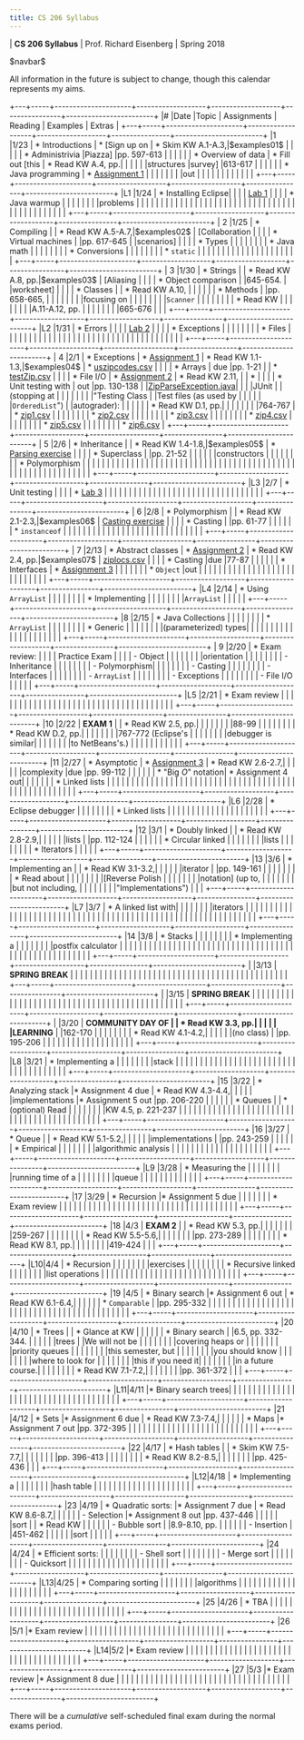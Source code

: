 ```yaml
---
title: CS 206 Syllabus
---
```


<div id="header">

| **CS 206 Syllabus**
| Prof. Richard Eisenberg
| Spring 2018

</div>

\$navbar\$

All information in the future is subject to change, though this calendar
represents my aims.

+---+-----+---------------------+-------------------+-------------------+----------------+------------------------+
|\# |Date |Topic                |  Assignments      | Reading           | Examples       |  Extras                |
+---+-----+---------------------+-------------------+-------------------+----------------+------------------------+
|1  |1/23 | * Introductions     | * [Sign up on     | * Skim KW A.1-A.3,|\$examples01\$  |                        |
|   |     | * Administrivia     |Piazza]            |pp. 597-613        |                |                        |
|   |     | * Overview of data  | * Fill out [this  | * Read KW A.4, pp.|                |                        |
|   |     |structures           |survey]            |613-617            |                |                        |
|   |     | * Java programming  | * [Assignment 1]  |                   |                |                        |
|   |     |                     |out                |                   |                |                        |
|   |     |                     |                   |                   |                |                        |
+---+-----+---------------------+-------------------+-------------------+----------------+------------------------+
|L1 |1/24 | * Installing Eclipse|                   |                   |                | [Lab 1]                |
|   |     | * Java warmup       |                   |                   |                |                        |
|   |     |problems             |                   |                   |                |                        |
|   |     |                     |                   |                   |                |                        |
|   |     |                     |                   |                   |                |                        |
|   |     |                     |                   |                   |                |                        |
|   |     |                     |                   |                   |                |                        |
|   |     |                     |                   |                   |                |                        |
+---+-----+---------------------+-------------------+-------------------+----------------+------------------------+
| 2 |1/25 | * Compiling         |                   | * Read KW A.5-A.7,|\$examples02\$  | [Collaboration         |
|   |     | * Virtual machines  |                   |pp. 617-645        |                |scenarios]              |
|   |     | * Types             |                   |                   |                |                        |
|   |     | * Java math         |                   |                   |                |                        |
|   |     | * Conversions       |                   |                   |                |                        |
|   |     | * `static`          |                   |                   |                |                        |
|   |     |                     |                   |                   |                |                        |
|   |     |                     |                   |                   |                |                        |
+---+-----+---------------------+-------------------+-------------------+----------------+------------------------+
| 3 |1/30 | * Strings           |                   | * Read KW A.8, pp.|\$examples03\$  | [Aliasing              |
|   |     | * Object comparison |                   |645-654.           |                |worksheet]              |
|   |     | * Classes           |                   | * Read KW A.10,   |                |                        |
|   |     | * Methods           |                   |pp. 658-665,       |                |                        |
|   |     |                     |                   |focusing on        |                |                        |
|   |     |                     |                   |`Scanner`          |                |                        |
|   |     |                     |                   | * Read KW         |                |                        |
|   |     |                     |                   |A.11-A.12, pp.     |                |                        |
|   |     |                     |                   |665-676            |                |                        |
+---+-----+---------------------+-------------------+-------------------+----------------+------------------------+
|L2 |1/31 | * Errors            |                   |                   |                | [Lab 2]                |
|   |     | * Exceptions        |                   |                   |                |                        |
|   |     | * Files             |                   |                   |                |                        |
|   |     |                     |                   |                   |                |                        |
|   |     |                     |                   |                   |                |                        |
|   |     |                     |                   |                   |                |                        |
|   |     |                     |                   |                   |                |                        |
+---+-----+---------------------+-------------------+-------------------+----------------+------------------------+
| 4 |2/1  | * Exceptions        | * [Assignment 1]  | * Read KW 1.1-1.3,|\$examples04\$  | * [uszipcodes.csv]     |
|   |     | * Arrays            |        due        |pp. 1-21           |                | * [testZip.csv]        |
|   |     | * File I/O          | * [Assignment 2]  | * Read KW 2.11,   |                | *                      |
|   |     | * Unit testing with |        out        |pp. 130-138        |                |[ZipParseException.java]|
|   |     |JUnit                |                   |(stopping at       |                |                        |
|   |     |                     |                   |"Testing Class     |                |Test files (as used by  |
|   |     |                     |                   |`OrderedList`")    |                |autograder):            |
|   |     |                     |                   | * Read KW D.1, pp.|                |                        |
|   |     |                     |                   |764-767            |                | * [zip1.csv]           |
|   |     |                     |                   |                   |                | * [zip2.csv]           |
|   |     |                     |                   |                   |                | * [zip3.csv]           |
|   |     |                     |                   |                   |                | * [zip4.csv]           |
|   |     |                     |                   |                   |                | * [zip5.csv]           |
|   |     |                     |                   |                   |                | * [zip6.csv]           |
+---+-----+---------------------+-------------------+-------------------+----------------+------------------------+
| 5 |2/6  | * Inheritance       |                   | * Read KW 1.4-1.8,|\$examples05\$  | * [Parsing exercise]   |
|   |     | * Superclass        |                   |pp. 21-52          |                |                        |
|   |     |constructors         |                   |                   |                |                        |
|   |     | * Polymorphism      |                   |                   |                |                        |
|   |     |                     |                   |                   |                |                        |
|   |     |                     |                   |                   |                |                        |
|   |     |                     |                   |                   |                |                        |
|   |     |                     |                   |                   |                |                        |
|   |     |                     |                   |                   |                |                        |
|   |     |                     |                   |                   |                |                        |
|   |     |                     |                   |                   |                |                        |
+---+-----+---------------------+-------------------+-------------------+----------------+------------------------+
|L3 |2/7  | * Unit testing      |                   |                   |                | * [Lab 3]              |
|   |     |                     |                   |                   |                |                        |
|   |     |                     |                   |                   |                |                        |
|   |     |                     |                   |                   |                |                        |
|   |     |                     |                   |                   |                |                        |
+---+-----+---------------------+-------------------+-------------------+----------------+------------------------+
| 6 |2/8  | * Polymorphism      |                   | * Read KW 2.1-2.3,|\$examples06\$  | [Casting exercise]     |
|   |     | * Casting           |                   |pp. 61-77          |                |                        |
|   |     | * `instanceof`      |                   |                   |                |                        |
|   |     |                     |                   |                   |                |                        |
|   |     |                     |                   |                   |                |                        |
|   |     |                     |                   |                   |                |                        |
+---+-----+---------------------+-------------------+-------------------+----------------+------------------------+
| 7 |2/13 | * Abstract classes  | * [Assignment 2]  | * Read KW 2.4, pp.|\$examples07\$  | [ziplocs.csv]          |
|   |     | * Casting           |due                |77-87              |                |                        |
|   |     | * Interfaces        | * [Assignment 3]  |                   |                |                        |
|   |     | * `Object`          |out                |                   |                |                        |
|   |     |                     |                   |                   |                |                        |
|   |     |                     |                   |                   |                |                        |
|   |     |                     |                   |                   |                |                        |
+---+-----+---------------------+-------------------+-------------------+----------------+------------------------+
|L4 |2/14 | * Using `ArrayList` |                   |                   |                |                        |
|   |     | * Implementing      |                   |                   |                |                        |
|   |     |`ArrayList`          |                   |                   |                |                        |
+---+-----+---------------------+-------------------+-------------------+----------------+------------------------+
|8  |2/15 | * Java Collections  |                   |                   |                |                        |
|   |     | * `ArrayList`       |                   |                   |                |                        |
|   |     | * Generic           |                   |                   |                |                        |
|   |     |(parameterized) types|                   |                   |                |                        |
|   |     |                     |                   |                   |                |                        |
|   |     |                     |                   |                   |                |                        |
+---+-----+---------------------+-------------------+-------------------+----------------+------------------------+
| 9 |2/20 | * Exam review:      |                   |                   |                | Practice Exam          |
|   |     |       - Object      |                   |                   |                |                        |
|   |     |orientation          |                   |                   |                |                        |
|   |     |       - Inheritance |                   |                   |                |                        |
|   |     |       - Polymorphism|                   |                   |                |                        |
|   |     |       - Casting     |                   |                   |                |                        |
|   |     |       - Interfaces  |                   |                   |                |                        |
|   |     |       - `ArrayList` |                   |                   |                |                        |
|   |     |       - Exceptions  |                   |                   |                |                        |
|   |     |       - File I/O    |                   |                   |                |                        |
+---+-----+---------------------+-------------------+-------------------+----------------+------------------------+
|L5 |2/21 | * Exam review       |                   |                   |                |                        |
|   |     |                     |                   |                   |                |                        |
|   |     |                     |                   |                   |                |                        |
|   |     |                     |                   |                   |                |                        |
|   |     |                     |                   |                   |                |                        |
+---+-----+---------------------+-------------------+-------------------+----------------+------------------------+
|10 |2/22 | **EXAM 1**          |                   | * Read KW 2.5, pp.|                |                        |
|   |     |                     |                   |88-99              |                |                        |
|   |     |                     |                   | * Read KW D.2, pp.|                |                        |
|   |     |                     |                   |767-772 (Eclipse's |                |                        |
|   |     |                     |                   |debugger is similar|                |                        |
|   |     |                     |                   |to NetBeans's.)    |                |                        |
|   |     |                     |                   |                   |                |                        |
+---+-----+---------------------+-------------------+-------------------+----------------+------------------------+
|11 |2/27 | * Asymptotic        | * [Assignment 3]  | * Read KW 2.6-2.7,|                |                        |
|   |     |complexity           |due                |pp. 99-112         |                |                        |
|   |     | * "Big $O$" notation| * Assignment 4 out|                   |                |                        |
|   |     | * Linked lists      |                   |                   |                |                        |
|   |     |                     |                   |                   |                |                        |
|   |     |                     |                   |                   |                |                        |
|   |     |                     |                   |                   |                |                        |
|   |     |                     |                   |                   |                |                        |
|   |     |                     |                   |                   |                |                        |
|   |     |                     |                   |                   |                |                        |
+---+-----+---------------------+-------------------+-------------------+----------------+------------------------+
|L6 |2/28 | * Eclipse debugger  |                   |                   |                |                        |
|   |     | * Linked lists      |                   |                   |                |                        |
|   |     |                     |                   |                   |                |                        |
|   |     |                     |                   |                   |                |                        |
+---+-----+---------------------+-------------------+-------------------+----------------+------------------------+
|12 |3/1  | * Doubly linked     |                   | * Read KW 2.8-2.9,|                |                        |
|   |     |lists                |                   |pp. 112-124        |                |                        |
|   |     | * Circular linked   |                   |                   |                |                        |
|   |     |lists                |                   |                   |                |                        |
|   |     | * Iterators         |                   |                   |                |                        |
+---+-----+---------------------+-------------------+-------------------+----------------+------------------------+
|13 |3/6  | * Implementing an   |                   | * Read KW 3.1-3.2,|                |                        |
|   |     |iterator             |                   |pp. 149-161        |                |                        |
|   |     |                     |                   | * Read about      |                |                        |
|   |     |                     |                   |[Reverse Polish    |                |                        |
|   |     |                     |                   |notation] (up to,  |                |                        |
|   |     |                     |                   |but not including, |                |                        |
|   |     |                     |                   |"Implementations") |                |                        |
+---+-----+---------------------+-------------------+-------------------+----------------+------------------------+
|L7 |3/7  | * A linked list with|                   |                   |                |                        |
|   |     |iterators            |                   |                   |                |                        |
|   |     |                     |                   |                   |                |                        |
|   |     |                     |                   |                   |                |                        |
|   |     |                     |                   |                   |                |                        |
|   |     |                     |                   |                   |                |                        |
|   |     |                     |                   |                   |                |                        |
|   |     |                     |                   |                   |                |                        |
|   |     |                     |                   |                   |                |                        |
+---+-----+---------------------+-------------------+-------------------+----------------+------------------------+
|14 |3/8  | * Stacks            |                   |                   |                |                        |
|   |     | * Implementing a    |                   |                   |                |                        |
|   |     |postfix calculator   |                   |                   |                |                        |
|   |     |                     |                   |                   |                |                        |
|   |     |                     |                   |                   |                |                        |
|   |     |                     |                   |                   |                |                        |
|   |     |                     |                   |                   |                |                        |
|   |     |                     |                   |                   |                |                        |
|   |     |                     |                   |                   |                |                        |
+---+-----+---------------------+-------------------+-------------------+----------------+------------------------+
|   |3/13 | **SPRING BREAK**    |                   |                   |                |                        |
|   |     |                     |                   |                   |                |                        |
|   |     |                     |                   |                   |                |                        |
|   |     |                     |                   |                   |                |                        |
|   |     |                     |                   |                   |                |                        |
|   |     |                     |                   |                   |                |                        |
+---+-----+---------------------+-------------------+-------------------+----------------+------------------------+
|   |3/15 | **SPRING BREAK**    |                   |                   |                |                        |
|   |     |                     |                   |                   |                |                        |
|   |     |                     |                   |                   |                |                        |
|   |     |                     |                   |                   |                |                        |
|   |     |                     |                   |                   |                |                        |
|   |     |                     |                   |                   |                |                        |
+---+-----+---------------------+-------------------+-------------------+----------------+------------------------+
|   |3/20 | **COMMUNITY DAY OF  |                   | * Read KW 3.3, pp.|                |                        |
|   |     |LEARNING**           |                   |162-170            |                |                        |
|   |     |                     |                   | * Read KW 4.1-4.2,|                |                        |
|   |     |(no class)           |                   |pp. 195-206        |                |                        |
|   |     |                     |                   |                   |                |                        |
|   |     |                     |                   |                   |                |                        |
+---+-----+---------------------+-------------------+-------------------+----------------+------------------------+
|L8 |3/21 | * Implementing a    |                   |                   |                |                        |
|   |     |stack                |                   |                   |                |                        |
|   |     |                     |                   |                   |                |                        |
|   |     |                     |                   |                   |                |                        |
|   |     |                     |                   |                   |                |                        |
|   |     |                     |                   |                   |                |                        |
+---+-----+---------------------+-------------------+-------------------+----------------+------------------------+
|15 |3/22 | * Analyzing stack   |* Assignment 4 due | * Read KW 4.3-4.4,|                |                        |
|   |     |implementations      |* Assignment 5 out |pp. 206-220        |                |                        |
|   |     | * Queues            |                   | * (optional) Read |                |                        |
|   |     |                     |                   |KW 4.5, p. 221-237 |                |                        |
|   |     |                     |                   |                   |                |                        |
|   |     |                     |                   |                   |                |                        |
|   |     |                     |                   |                   |                |                        |
|   |     |                     |                   |                   |                |                        |
|   |     |                     |                   |                   |                |                        |
+---+-----+---------------------+-------------------+-------------------+----------------+------------------------+
|16 |3/27 | * Queue             |                   | * Read KW 5.1-5.2,|                |                        |
|   |     |implementations      |                   |pp. 243-259        |                |                        |
|   |     | * Empirical         |                   |                   |                |                        |
|   |     |algorithmic analysis |                   |                   |                |                        |
|   |     |                     |                   |                   |                |                        |
|   |     |                     |                   |                   |                |                        |
+---+-----+---------------------+-------------------+-------------------+----------------+------------------------+
|L9 |3/28 | * Measuring the     |                   |                   |                |                        |
|   |     |running time of a    |                   |                   |                |                        |
|   |     |queue                |                   |                   |                |                        |
|   |     |                     |                   |                   |                |                        |
+---+-----+---------------------+-------------------+-------------------+----------------+------------------------+
|17 |3/29 | * Recursion         |* Assignment 5 due |                   |                |                        |
|   |     | * Exam review       |                   |                   |                |                        |
|   |     |                     |                   |                   |                |                        |
|   |     |                     |                   |                   |                |                        |
|   |     |                     |                   |                   |                |                        |
|   |     |                     |                   |                   |                |                        |
+---+-----+---------------------+-------------------+-------------------+----------------+------------------------+
|18 |4/3  | **EXAM 2**          |                   | * Read KW 5.3, pp.|                |                        |
|   |     |                     |                   |259-267            |                |                        |
|   |     |                     |                   | * Read KW 5.5-5.6,|                |                        |
|   |     |                     |                   |pp. 273-289        |                |                        |
|   |     |                     |                   | * Read KW 8.1, pp.|                |                        |
|   |     |                     |                   |419-424            |                |                        |
+---+-----+---------------------+-------------------+-------------------+----------------+------------------------+
|L10|4/4  | * Recursion         |                   |                   |                |                        |
|   |     |exercises            |                   |                   |                |                        |
|   |     | * Recursive linked  |                   |                   |                |                        |
|   |     |list operations      |                   |                   |                |                        |
|   |     |                     |                   |                   |                |                        |
|   |     |                     |                   |                   |                |                        |
|   |     |                     |                   |                   |                |                        |
+---+-----+---------------------+-------------------+-------------------+----------------+------------------------+
|19 |4/5  | * Binary search     |* Assignment 6 out | * Read KW 6.1-6.4,|                |                        |
|   |     | * `Comparable`      |                   |pp. 295-332        |                |                        |
|   |     |                     |                   |                   |                |                        |
|   |     |                     |                   |                   |                |                        |
|   |     |                     |                   |                   |                |                        |
|   |     |                     |                   |                   |                |                        |
|   |     |                     |                   |                   |                |                        |
+---+-----+---------------------+-------------------+-------------------+----------------+------------------------+
|20 |4/10 | * Trees             |                   | * Glance at KW    |                |                        |
|   |     | * Binary search     |                   |6.5, pp. 332-344.  |                |                        |
|   |     |trees                |                   |We will not be     |                |                        |
|   |     |                     |                   |covering heaps or  |                |                        |
|   |     |                     |                   |priority queues    |                |                        |
|   |     |                     |                   |this semester, but |                |                        |
|   |     |                     |                   |you should know    |                |                        |
|   |     |                     |                   |where to look for  |                |                        |
|   |     |                     |                   |this if you need it|                |                        |
|   |     |                     |                   |in a future course.|                |                        |
|   |     |                     |                   | * Read KW 7.1-7.2,|                |                        |
|   |     |                     |                   |pp. 361-372        |                |                        |
+---+-----+---------------------+-------------------+-------------------+----------------+------------------------+
|L11|4/11 |* Binary search trees|                   |                   |                |                        |
|   |     |                     |                   |                   |                |                        |
|   |     |                     |                   |                   |                |                        |
|   |     |                     |                   |                   |                |                        |
|   |     |                     |                   |                   |                |                        |
+---+-----+---------------------+-------------------+-------------------+----------------+------------------------+
|21 |4/12 | * Sets              |* Assignment 6 due | * Read KW 7.3-7.4,|                |                        |
|   |     | * Maps              |* Assignment 7 out |pp. 372-395        |                |                        |
|   |     |                     |                   |                   |                |                        |
|   |     |                     |                   |                   |                |                        |
|   |     |                     |                   |                   |                |                        |
+---+-----+---------------------+-------------------+-------------------+----------------+------------------------+
|22 |4/17 | * Hash tables       |                   | * Skim KW 7.5-7.7,|                |                        |
|   |     |                     |                   |pp. 396-413        |                |                        |
|   |     |                     |                   | * Read KW 8.2-8.5,|                |                        |
|   |     |                     |                   |pp. 425-436        |                |                        |
+---+-----+---------------------+-------------------+-------------------+----------------+------------------------+
|L12|4/18 | * Implementing a    |                   |                   |                |                        |
|   |     |hash table           |                   |                   |                |                        |
|   |     |                     |                   |                   |                |                        |
|   |     |                     |                   |                   |                |                        |
+---+-----+---------------------+-------------------+-------------------+----------------+------------------------+
|23 |4/19 | * Quadratic sorts:  |* Assignment 7 due | * Read KW 8.6-8.7,|                |                        |
|   |     |       - Selection   |* Assignment 8 out |pp. 437-446        |                |                        |
|   |     |sort                 |                   | * Read KW         |                |                        |
|   |     |       - Bubble sort |                   |8.9-8.10, pp.      |                |                        |
|   |     |       - Insertion   |                   |451-462            |                |                        |
|   |     |sort                 |                   |                   |                |                        |
+---+-----+---------------------+-------------------+-------------------+----------------+------------------------+
|24 |4/24 | * Efficient sorts:  |                   |                   |                |                        |
|   |     |       - Shell sort  |                   |                   |                |                        |
|   |     |       - Merge sort  |                   |                   |                |                        |
|   |     |       - Quicksort   |                   |                   |                |                        |
|   |     |                     |                   |                   |                |                        |
|   |     |                     |                   |                   |                |                        |
+---+-----+---------------------+-------------------+-------------------+----------------+------------------------+
|L13|4/25 | * Comparing sorting |                   |                   |                |                        |
|   |     |algorithms           |                   |                   |                |                        |
|   |     |                     |                   |                   |                |                        |
|   |     |                     |                   |                   |                |                        |
+---+-----+---------------------+-------------------+-------------------+----------------+------------------------+
|25 |4/26 | * TBA               |                   |                   |                |                        |
|   |     |                     |                   |                   |                |                        |
|   |     |                     |                   |                   |                |                        |
|   |     |                     |                   |                   |                |                        |
+---+-----+---------------------+-------------------+-------------------+----------------+------------------------+
|26 |5/1  |* Exam review        |                   |                   |                |                        |
|   |     |                     |                   |                   |                |                        |
|   |     |                     |                   |                   |                |                        |
|   |     |                     |                   |                   |                |                        |
+---+-----+---------------------+-------------------+-------------------+----------------+------------------------+
|L14|5/2  |* Exam review        |                   |                   |                |                        |
|   |     |                     |                   |                   |                |                        |
|   |     |                     |                   |                   |                |                        |
|   |     |                     |                   |                   |                |                        |
|   |     |                     |                   |                   |                |                        |
+---+-----+---------------------+-------------------+-------------------+----------------+------------------------+
|27 |5/3  |* Exam review        |* Assignment 8 due |                   |                |                        |
|   |     |                     |                   |                   |                |                        |
|   |     |                     |                   |                   |                |                        |
|   |     |                     |                   |                   |                |                        |
|   |     |                     |                   |                   |                |                        |
+---+-----+---------------------+-------------------+-------------------+----------------+------------------------+

There will be a *cumulative* self-scheduled final exam during the normal exams period.

[Sign up on Piazza]: https://piazza.com/brynmawr/spring2018/cs206
[this survey]: https://docs.google.com/forms/d/e/1FAIpQLSd5t9j-g-oRTGbv6UrEheki1m94nKv6qIQuO-7xGif7krptew/viewform?usp=sf_link
[Lab 1]: lab01/lab.html
[Reverse Polish notation]: https://en.wikipedia.org/wiki/Reverse_Polish_notation
[Assignment 1]: hw01/Warmup.pdf
[Collaboration scenarios]: 02/CollaborationScenarios.pdf
[Aliasing worksheet]: 03/Aliasing.pdf
[Lab 2]: lab02/Lab2.pdf
[Assignment 2]: hw02/ZipArray.pdf
[uszipcodes.csv]: hw02/uszipcodes.csv
[testZip.csv]: hw02/testZip.csv
[ZipParseException.java]: hw02/ZipParseException.java
[zip1.csv]: hw02/zip1.csv
[zip2.csv]: hw02/zip2.csv
[zip3.csv]: hw02/zip3.csv
[zip4.csv]: hw02/zip4.csv
[zip5.csv]: hw02/zip5.csv
[zip6.csv]: hw02/zip6.csv
[Parsing exercise]: 05/Parsing.pdf
[Lab 3]: lab03/Lab3.pdf
[Casting exercise]: 06/Casting.pdf
[Assignment 3]: hw03/ZipLoc.pdf
[ziplocs.csv]: hw03/ziplocs.csv
